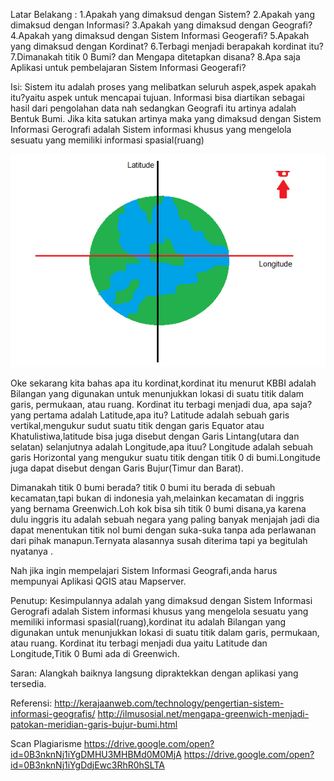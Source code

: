 Latar Belakang : 
1.Apakah yang dimaksud dengan Sistem?
2.Apakah yang dimaksud dengan Informasi?
3.Apakah yang dimaksud dengan Geografi?
4.Apakah yang dimaksud dengan Sistem Informasi Geogerafi?
5.Apakah yang dimaksud dengan Kordinat?
6.Terbagi menjadi berapakah kordinat itu?
7.Dimanakah titik 0 Bumi? dan Mengapa ditetapkan disana?
8.Apa saja Aplikasi untuk pembelajaran Sistem Informasi Geogerafi?

Isi:
Sistem itu adalah proses yang melibatkan seluruh aspek,aspek apakah itu?yaitu aspek untuk mencapai tujuan.
Informasi bisa diartikan sebagai hasil dari pengolahan data
nah sedangkan Geografi itu artinya adalah Bentuk Bumi.
Jika kita satukan artinya maka yang dimaksud dengan Sistem Informasi Gerografi adalah Sistem informasi khusus yang mengelola sesuatu yang memiliki informasi spasial(ruang)

<p align="center">
  <img src="../../img/Kordinat.PNG">
</p>

Oke sekarang kita bahas apa itu kordinat,kordinat itu menurut KBBI adalah Bilangan yang digunakan untuk menunjukkan lokasi di suatu titik dalam garis, permukaan, atau ruang.
Kordinat itu terbagi menjadi dua, apa saja?
yang pertama adalah Latitude,apa itu? Latitude adalah sebuah garis vertikal,mengukur sudut suatu titik dengan garis Equator atau Khatulistiwa,latitude bisa juga disebut dengan Garis Lintang(utara dan selatan)
selanjutnya adalah Longitude,apa ituu? Longitude adalah sebuah garis Horizontal yang mengukur suatu titik dengan titik 0 di bumi.Longitude juga dapat disebut dengan Garis Bujur(Timur dan Barat).

Dimanakah titik 0 bumi berada? titik 0 bumi itu berada di sebuah kecamatan,tapi bukan di indonesia yah,melainkan kecamatan di inggris yang bernama Greenwich.Loh kok bisa sih titik 0 bumi disana,ya karena dulu
inggris itu adalah sebuah negara yang paling banyak menjajah jadi dia dapat menentukan titik nol bumi dengan suka-suka tanpa ada perlawanan dari pihak manapun.Ternyata alasannya susah diterima tapi ya begitulah nyatanya .

Nah jika ingin mempelajari Sistem Informasi Geografi,anda harus mempunyai Aplikasi QGIS atau Mapserver.

Penutup:
Kesimpulannya adalah yang dimaksud dengan Sistem Informasi Gerografi adalah Sistem informasi khusus yang mengelola sesuatu yang memiliki informasi spasial(ruang),kordinat itu adalah Bilangan yang digunakan untuk menunjukkan lokasi di suatu titik dalam garis, permukaan, atau ruang.
Kordinat itu terbagi menjadi dua yaitu Latitude dan Longitude,Titik 0 Bumi ada di Greenwich.

Saran: Alangkah baiknya langsung dipraktekkan dengan aplikasi yang tersedia.

Referensi:
http://kerajaanweb.com/technology/pengertian-sistem-informasi-geografis/
http://ilmusosial.net/mengapa-greenwich-menjadi-patokan-meridian-garis-bujur-bumi.html

Scan Plagiarisme
https://drive.google.com/open?id=0B3nknNj1iYgDMHU3MHBMd0M0MjA
https://drive.google.com/open?id=0B3nknNj1iYgDdjEwc3RhR0hSLTA
